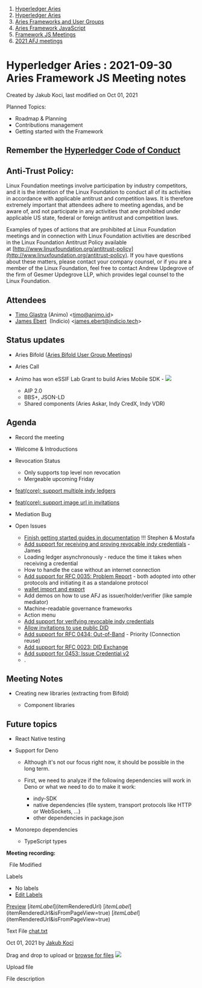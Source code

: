 1. [Hyperledger Aries](index.html)
2. [Hyperledger Aries](Hyperledger-Aries_18481154.html)
3. [Aries Frameworks and User Groups](Aries-Frameworks-and-User-Groups_18481290.html)
4. [Aries Framework JavaScript](Aries-Framework-JavaScript_18482463.html)
5. [Framework JS Meetings](Framework-JS-Meetings_18482467.html)
6. [2021 AFJ meetings](2021-AFJ-meetings_18514593.html)

# Hyperledger Aries : 2021-09-30 Aries Framework JS Meeting notes

Created by Jakub Koci, last modified on Oct 01, 2021

Planned Topics:

- Roadmap &amp; Planning
- Contributions management
- Getting started with the Framework

## Remember the [Hyperledger Code of Conduct](https://lf-hyperledger.atlassian.net/wiki/display/HYP/Hyperledger+Code+of+Conduct)

## Anti-Trust Policy:

Linux Foundation meetings involve participation by industry competitors, and it is the intention of the Linux Foundation to conduct all of its activities in accordance with applicable antitrust and competition laws. It is therefore extremely important that attendees adhere to meeting agendas, and be aware of, and not participate in any activities that are prohibited under applicable US state, federal or foreign antitrust and competition laws.

Examples of types of actions that are prohibited at Linux Foundation meetings and in connection with Linux Foundation activities are described in the Linux Foundation Antitrust Policy available at [http://www.linuxfoundation.org/antitrust-policy](http://www.linuxfoundation.org/antitrust-policy). If you have questions about these matters, please contact your company counsel, or if you are a member of the Linux Foundation, feel free to contact Andrew Updegrove of the firm of Gesmer Updegrove LLP, which provides legal counsel to the Linux Foundation.

## Attendees

- [Timo Glastra](https://lf-hyperledger.atlassian.net/wiki/people/5f64a069a1048d0069073500?ref=confluence) (Animo) &lt;timo@animo.id&gt;
- [James Ebert](https://lf-hyperledger.atlassian.net/wiki/people/557058:1b65ef69-a9c7-4f13-8ac7-eca3c34f5f97?ref=confluence)  (Indicio) &lt;james.ebert@indicio.tech&gt;

## Status updates

- Aries Bifold ([Aries Bifold User Group Meetings](Aries-Bifold-User-Group-Meetings_18490725.html))
- Aries Call
- Animo has won eSSIF Lab Grant to build Aries Mobile SDK - [![](plugins/servlet/confluence/placeholder/unknown-macro)](https://drive.google.com/file/d/1t9_XljI9rvFrgvNVM7ymxFae3Xo0Nhvx/view?usp=sharing)
  
  - AIP 2.0
  - BBS+, JSON-LD
  - Shared components (Aries Askar, Indy CredX, Indy VDR)

## Agenda

- Record the meeting
- Welcome &amp; Introductions
- Revocation Status
  
  - Only supports top level non revocation
  - Mergeable upcoming Friday
- [feat(core): support multiple indy ledgers](https://github.com/hyperledger/aries-framework-javascript/pull/474)
- [feat(core): support image url in invitations](https://github.com/hyperledger/aries-framework-javascript/pull/463)
- Mediation Bug
- Open Issues
  
  - [Finish getting started guides in documentation](https://github.com/hyperledger/aries-framework-javascript/issues/338) !!! Stephen &amp; Mostafa
  - [Add support for receiving and proving revocable indy credentials](https://github.com/hyperledger/aries-framework-javascript/issues/349) - James
  - Loading ledger asynchronously - reduce the time it takes when receiving a credential
  - How to handle the case without an internet connection
  - [Add support for RFC 0035: Problem Report](https://github.com/hyperledger/aries-framework-javascript/issues/58) - both adopted into other protocols and initiating it as a standalone protocol
  - [wallet import and export](https://github.com/hyperledger/aries-framework-javascript/issues/175)
  - Add demos on how to use AFJ as issuer/holder/verifier (like sample mediator)
  - Machine-readable governance frameworks
  - Action menu
  - [Add support for verifying revocable indy credentials](https://github.com/hyperledger/aries-framework-javascript/issues/350)
  - [Allow invitations to use public DID](https://github.com/hyperledger/aries-framework-javascript/issues/84)
  - [Add support for RFC 0434: Out-of-Band](https://github.com/hyperledger/aries-framework-javascript/issues/344) - Priority (Connection reuse)
  - [Add support for RFC 0023: DID Exchange](https://github.com/hyperledger/aries-framework-javascript/issues/345)
  - [Add support for 0453: Issue Credential v2](https://github.com/hyperledger/aries-framework-javascript/issues/352)
  - .

## Meeting Notes

- Creating new libraries (extracting from Bifold)
  
  - Component libraries

## Future topics

- React Native testing
- Support for Deno
  
  - Although it's not our focus right now, it should be possible in the long term.
  - First, we need to analyze if the following dependencies will work in Deno or what we need to do to make it work:
    
    - indy-SDK
    - native dependencies (file system, transport protocols like HTTP or WebSockets, ...)
    - other dependencies in package.json
- Monorepo dependencies
  
  - TypeScript types

**Meeting recording:**

  File Modified

Labels

- No labels
- [Edit Labels](# "Edit Labels")

[Preview]() [$itemLabel]($itemRenderedUrl) [$itemLabel]($itemRenderedUrl&isFromPageView=true) [$itemLabel]($itemRenderedUrl&isFromPageView=true)

Text File [chat.txt](attachments/18494176/18515579.txt "Download")

Oct 01, 2021 by [Jakub Koci](/wiki/people/557058:a09deeb2-174a-4e43-9fd0-890f4d055dd5)

Drag and drop to upload or [browse for files]() ![](images/icons/wait.gif)

Upload file

File description
